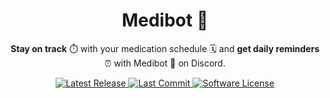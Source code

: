 <h1 align="center">Medibot 🤖</h1>
<p align="center"><b>Stay on track</b> ⏱️  with your medication schedule 🗓️ and <b>get daily reminders</b> ⏰ with Medibot 🤖 on Discord.</p>

<div align="center">
    <a href="https://github.com/gelocraft/medibot/releases/latest">
        <img alt="Latest Release" src="https://img.shields.io/github/v/release/gelocraft/medibot?style=for-the-badge&logo=starship&color=7e9cd8&logoColor=7e9cd8&labelColor=252535&include_prerelease&sort=semver" />
    </a>
    <a href="https://github.com/gelocraft/medibot/pulse">
        <img alt="Last Commit" src="https://img.shields.io/github/last-commit/gelocraft/medibot?style=for-the-badge&logo=starship&color=98bb6c&logoColor=98bb6c&labelColor=252532" />
    </a>
    <a href="https://github.com/gelocraft/medibot/blob/main/LICENSE">
        <img alt="Software License" src="https://img.shields.io/github/license/gelocraft/medibot?style=for-the-badge&logo=starship&color=ffa066&logoColor=ffa066&labelColor=252535" />
    </a>
</div>

